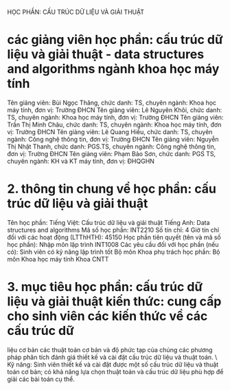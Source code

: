 HỌC PHẦN: CẤU TRÚC DỮ LIỆU VÀ GIẢI THUẬT
# các giảng viên học phần: cấu trúc dữ liệu và giải thuật - data structures and algorithms ngành khoa học máy tính
Tên giảng viên: Bùi Ngọc Thăng, chức danh: TS, chuyên ngành: Khoa học máy tính, đơn vị: Trường ĐHCN
Tên giảng viên: Lê Nguyên Khôi, chức danh: TS, chuyên ngành: Khoa học máy tính, đơn vị: Trường ĐHCN
Tên giảng viên: Trần Thị Minh Châu, chức danh: TS, chuyên ngành: Khoa học máy tính, đơn vị: Trường ĐHCN
Tên giảng viên: Lê Quang Hiếu, chức danh: TS, chuyên ngành: Công nghệ thông tin, đơn vị: Trường ĐHCN
Tên giảng viên: Nguyễn Thị Nhật Thanh, chức danh: PGS.TS, chuyên ngành: Công nghệ thông tin, đơn vị: Trường ĐHCN
Tên giảng viên: Phạm Bảo Sơn, chức danh: PGS TS, chuyên ngành: KH và KT máy tính, đơn vị: ĐHQGHN
# 2. thông tin chung về học phần: cấu trúc dữ liệu và giải thuật
Tên học phần:
Tiếng Việt: Cấu trúc dữ liệu và giải thuật Tiếng Anh: Data structures and algorithms
Mã số học phần: INT2210 Số tín chỉ: 4
Giờ tín chỉ đối với các hoạt động (LTThHTH): 45150
Học phần tiên quyết (tên và mã số học phần): Nhập môn lập trình INT1008 Các yêu cầu đối với học phần (nếu có): Sinh viên có kỹ năng lập
trình tốt Bộ môn Khoa phụ trách học phần: Bộ môn Khoa học máy tính Khoa CNTT
# 3. mục tiêu học phần: cấu trúc dữ liệu và giải thuật kiến thức: cung cấp cho sinh viên các kiến thức về các cấu trúc dữ
liệu cơ bản các thuật toán cơ bản và độ phức tạp của chúng các phương pháp phân tích đánh giá thiết kế và cài đặt cấu trúc dữ liệu và thuật toán. \ Kỹ năng: Sinh viên thiết kế và cài đặt được một số cấu trúc dữ liệu và thuật toán cơ bản; có khả năng lựa chọn thuật toán và cấu trúc dữ liệu phù hợp để giải các bài toán cụ thể.
